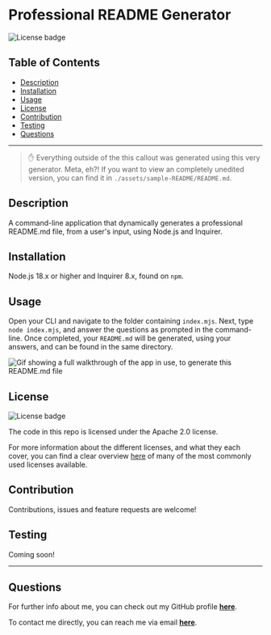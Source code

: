 # Professional README Generator

  <img src="https://img.shields.io/badge/License-Apache 2.0-4C4C9D?style=for-the-badge" alt="License badge" />

  ## Table of Contents

  - [Description](#Description)
  - [Installation](#Installation)
  - [Usage](#Usage)
  - [License](#License)
  - [Contribution](#Contribution)
  - [Testing](#Testing)
  - [Questions](#Questions)

  <hr>


  > :raised_hand: Everything outside of the this callout was generated using this very generator. Meta, eh?! If you want to view an completely unedited version, you can find it in `./assets/sample-README/README.md`.


  ## Description
  A command-line application that dynamically generates a professional README.md file, from a user's input, using Node.js and Inquirer.

  ## Installation
  Node.js 18.x or higher and Inquirer 8.x, found on `npm`.

  ## Usage
  Open your CLI and navigate to the folder containing `index.mjs`. Next, type `node index.mjs`, and answer the questions as prompted in the command-line. Once completed, your `README.md` will be generated, using your answers, and can be found in the same directory.

  ![Gif showing a full walkthrough of the app in use, to generate this README.md file](./assets/screenshot.gif)

  ## License
  <img src="https://img.shields.io/badge/License-Apache 2.0-4C4C9D?style=flat-square" alt="License badge" />

  The code in this repo is licensed under the Apache 2.0 license.

  For more information about the different licenses, and what they each cover, you can find a clear overview [here](https://choosealicense.com/licenses/) of many of the most commonly used licenses available.

  ## Contribution
  Contributions, issues and feature requests are welcome!

  ## Testing
  Coming soon!

  <hr>

  ## Questions
  For further info about me, you can check out my GitHub profile [**here**](https://github.com/Agia).

  To contact me directly, you can reach me via email [**here**](mailto:fake@email.com).
